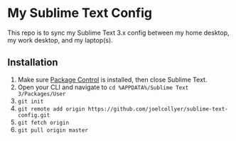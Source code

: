 # My Sublime Text Config
This repo is to sync my Sublime Text 3.x config between my home desktop, my work desktop, and my laptop(s).

## Installation

1. Make sure [Package Control](https://packagecontrol.io/installation) is installed, then close Sublime Text.
2. Open your CLI and navigate to `cd %APPDATA%/Sublime Text 3/Packages/User`
3. `git init`
4. `git remote add origin https://github.com/joelcollyer/sublime-text-config.git`
5. `git fetch origin`
6. `git pull origin master`
